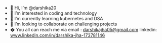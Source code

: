 - 👋 Hi, I’m @darshika20
- 👀 I’m interested in coding and technology
- 🌱 I’m currently learning kubernetes and DSA
- 💞️ I’m looking to collaborate on challenging projects
- � You all can reach me via 
      email : darshikajha05@gmail.com
      linkedin: www.linkedin.com/in/darshika-jha-173781146


<!---
darshika20/darshika20 is a ✨ special ✨ repository because its `README.md` (this file) appears on your GitHub profile.
You can click the Preview link to take a look at your changes.
--->
